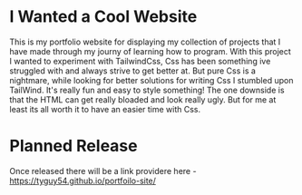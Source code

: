 # I Wanted a Cool Website

This is my portfolio website for displaying my collection of projects that I have made through my journy of learning how to program.
With this project I wanted to experiment with TailwindCss, Css has been something ive struggled with and always strive to get better at.
But pure Css is a nightmare, while looking for better solutions for writing Css I stumbled upon TailWind. 
It's really fun and easy to style something! 
The one downside is that the HTML can get really bloaded and look really ugly. But for me at least its all worth it to have an easier time with Css.


# Planned Release

Once released there will be a link providere here - https://tyguy54.github.io/portfoilo-site/
